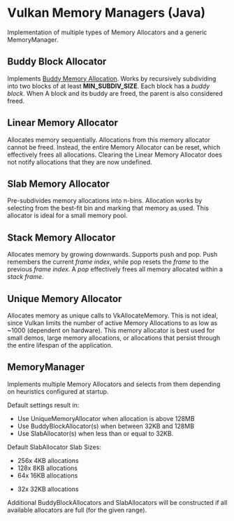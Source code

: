 # Vulkan Memory Managers (Java)
Implementation of multiple types of Memory Allocators and a generic MemoryManager.

## Buddy Block Allocator
Implements [Buddy Memory Allocation](https://en.wikipedia.org/wiki/Buddy_memory_allocation). Works by recursively subdividing into two blocks of at least __MIN_SUBDIV_SIZE__.
Each block has a _buddy block_. When A block and its buddy are freed, the parent is also considered freed.

## Linear Memory Allocator
Allocates memory sequentially. Allocations from this memory allocator cannot be freed. Instead, the entire Memory Allocator can be reset, which effectively frees all allocations.
Clearing the Linear Memory Allocator does not notify allocations that they are now undefined.

## Slab Memory Allocator
Pre-subdivides memory allocations into n-bins. Allocation works by selecting from the best-fit bin and marking that memory as used. This allocator is ideal for a small memory pool.

## Stack Memory Allocator
Allocates memory by growing downwards. Supports push and pop. Push remembers the current _frame index_, while pop resets the _frame_ to the previous _frame index_. A _pop_ effectively frees all memory allocated within a _stack frame_.

## Unique Memory Allocator
Allocates memory as unique calls to VkAllocateMemory. This is not ideal, since Vulkan limits the number of active Memory Allocations to as low as ~1000 (dependent on hardware).
This memory allocator is best used for small demos, large memory allocations, or allocations that persist through the entire lifespan of the application.

## MemoryManager
Implements multiple Memory Allocators and selects from them depending on heuristics configured at startup.

Default settings result in:
- Use UniqueMemoryAllocator when allocation is above 128MB
- Use BuddyBlockAllocator(s) when between 32KB and 128MB
- Use SlabAllocator(s) when less than or equal to 32KB.

Default SlabAllocator Slab Sizes:
- 256x 4KB allocations
- 128x 8KB allocations
- 64x 16KB allocations
* 32x 32KB allocations

Additional BuddyBlockAllocators and SlabAllocators will be constructed if all available allocators are full (for the given range).

